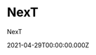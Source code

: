 ---
title: NexT
github: https://github.com/next-theme/hexo-theme-next
demo: https://theme-next.js.org/
license: GNU Affero General Public License version 3
author: NexT
author_link: ''
author_twitter: ''
author_github: next-theme
date: 2021-04-29T00:00:00.000Z
ssg:
  - Hexo
cms:
  - null
css:
  - null
archetype:
  - null
services: null
hosting:
  - Netlify
  - Vercel
description: >-
  NexT is a high quality elegant Hexo theme. It is crafted from scratch with
  love.Elegant and powerful theme for Hexo.
stale: false
disabled: false
disabled_reason: null
draft: false
---